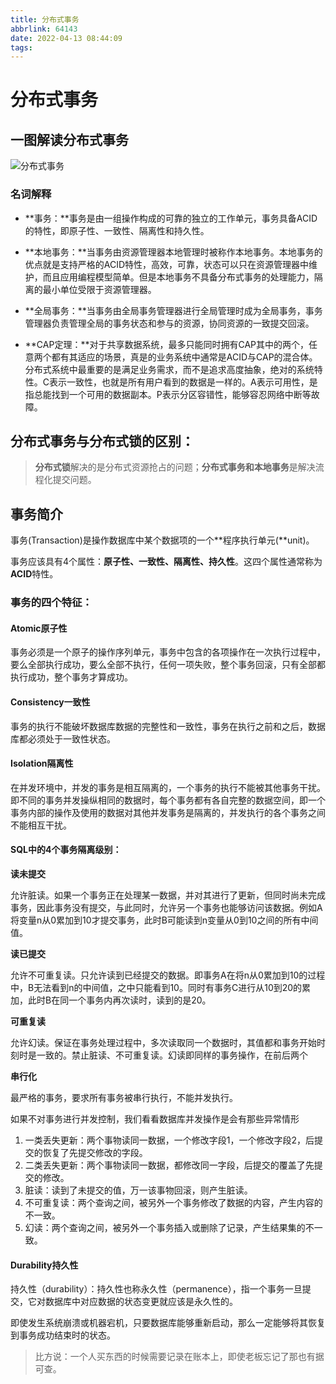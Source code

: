 ```yaml
---
title: 分布式事务
abbrlink: 64143
date: 2022-04-13 08:44:09
tags:
---
```


# 分布式事务 

## 一图解读分布式事务

![分布式事务](https://img-blog.csdnimg.cn/20210710220330858.png)

### 名词解释

- **事务：**事务是由一组操作构成的可靠的独立的工作单元，事务具备ACID的特性，即原子性、一致性、隔离性和持久性。
- **本地事务：**当事务由资源管理器本地管理时被称作本地事务。本地事务的优点就是支持严格的ACID特性，高效，可靠，状态可以只在资源管理器中维护，而且应用编程模型简单。但是本地事务不具备分布式事务的处理能力，隔离的最小单位受限于资源管理器。

- **全局事务：**当事务由全局事务管理器进行全局管理时成为全局事务，事务管理器负责管理全局的事务状态和参与的资源，协同资源的一致提交回滚。
- **CAP定理：**对于共享数据系统，最多只能同时拥有CAP其中的两个，任意两个都有其适应的场景，真是的业务系统中通常是ACID与CAP的混合体。分布式系统中最重要的是满足业务需求，而不是追求高度抽象，绝对的系统特性。C表示一致性，也就是所有用户看到的数据是一样的。A表示可用性，是指总能找到一个可用的数据副本。P表示分区容错性，能够容忍网络中断等故障。

## 分布式事务与分布式锁的区别：

> **分布式锁**解决的是分布式资源抢占的问题；**分布式事务和本地事务**是解决流程化提交问题。

## 事务简介

事务(Transaction)是操作数据库中某个数据项的一个**程序执行单元(**unit)。

事务应该具有4个属性：**原子性、一致性、隔离性、持久性**。这四个属性通常称为**ACID**特性。

### 事务的四个特征：

#### Atomic原子性

事务必须是一个原子的操作序列单元，事务中包含的各项操作在一次执行过程中，要么全部执行成功，要么全部不执行，任何一项失败，整个事务回滚，只有全部都执行成功，整个事务才算成功。

#### Consistency一致性

事务的执行不能破坏数据库数据的完整性和一致性，事务在执行之前和之后，数据库都必须处于一致性状态。

#### Isolation隔离性

在并发环境中，并发的事务是相互隔离的，一个事务的执行不能被其他事务干扰。即不同的事务并发操纵相同的数据时，每个事务都有各自完整的数据空间，即一个事务内部的操作及使用的数据对其他并发事务是隔离的，并发执行的各个事务之间不能相互干扰。

#### SQL中的4个事务隔离级别：

**读未提交**

允许脏读。如果一个事务正在处理某一数据，并对其进行了更新，但同时尚未完成事务，因此事务没有提交，与此同时，允许另一个事务也能够访问该数据。例如A将变量n从0累加到10才提交事务，此时B可能读到n变量从0到10之间的所有中间值。

**读已提交**

允许不可重复读。只允许读到已经提交的数据。即事务A在将n从0累加到10的过程中，B无法看到n的中间值，之中只能看到10。同时有事务C进行从10到20的累加，此时B在同一个事务内再次读时，读到的是20。

**可重复读**

允许幻读。保证在事务处理过程中，多次读取同一个数据时，其值都和事务开始时刻时是一致的。禁止脏读、不可重复读。幻读即同样的事务操作，在前后两个

**串行化**

 最严格的事务，要求所有事务被串行执行，不能并发执行。

如果不对事务进行并发控制，我们看看数据库并发操作是会有那些异常情形

1. 一类丢失更新：两个事物读同一数据，一个修改字段1，一个修改字段2，后提交的恢复了先提交修改的字段。
2. 二类丢失更新：两个事物读同一数据，都修改同一字段，后提交的覆盖了先提交的修改。
3. 脏读：读到了未提交的值，万一该事物回滚，则产生脏读。
4. 不可重复读：两个查询之间，被另外一个事务修改了数据的内容，产生内容的不一致。
5. 幻读：两个查询之间，被另外一个事务插入或删除了记录，产生结果集的不一致。

#### Durability持久性

持久性（durability）：持久性也称永久性（permanence），指一个事务一旦提交，它对数据库中对应数据的状态变更就应该是永久性的。

即使发生系统崩溃或机器宕机，只要数据库能够重新启动，那么一定能够将其恢复到事务成功结束时的状态。

> 比方说：一个人买东西的时候需要记录在账本上，即使老板忘记了那也有据可查。

